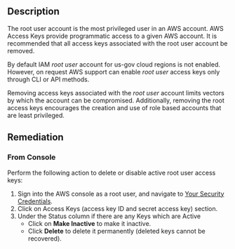 ## Description

The root user account is the most privileged user in an AWS account. AWS Access Keys provide programmatic access to a given AWS account. It is recommended that all access keys associated with the root user account be removed.

By default IAM *root user* account for us-gov cloud regions is not enabled. However, on request AWS support can enable *root user* access keys only through CLI or API methods.

Removing access keys associated with the *root user* account limits vectors by which the account can be compromised. Additionally, removing the root access keys encourages the creation and use of role based accounts that are least privileged.

## Remediation

### From Console

Perform the following action to delete or disable active root user access keys:

1. Sign into the AWS console as a root user, and navigate to [Your Security Credentials](https://console.aws.amazon.com/iam/home#/security_credentials).
2. Click on Access Keys (access key ID and secret access key) section.
3. Under the Status column if there are any Keys which are Active
    - Click on **Make Inactive** to make it inactive.
    - Click **Delete** to delete it permanently (deleted keys cannot be recovered).
